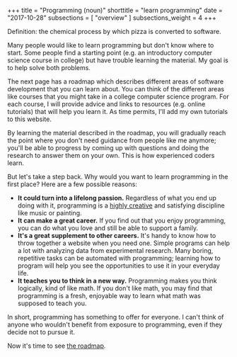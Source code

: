 +++
title = "Programming (noun)"
shorttitle = "learn programming"
date = "2017-10-28"
subsections = [ "overview" ]
subsections_weight = 4
+++

Definition: the chemical process by which pizza is converted to
software.

Many people would like to learn programming but don't know where to
start. Some people find a starting point (e.g. an introductory
computer science course in college) but have trouble learning the
material. My goal is to help solve both problems.

The next page has a roadmap which describes different areas of
software development that you can learn about. You can think of the
different areas like courses that you might take in a college computer
science program. For each course, I will provide advice and links to
resources (e.g. online tutorials) that will help you learn it. As time
permits, I'll add my own tutorials to this website.

By learning the material described in the roadmap, you will gradually
reach the point where you don't need guidance from people like me
anymore; you'll be able to progress by coming up with questions and
doing the research to answer them on your own. This is how experienced
coders learn.

But let's take a step back. Why would you want to learn programming in
the first place? Here are a few possible reasons:

 - **It could turn into a lifelong passion.** Regardless of what you
   end up doing with it, programming is a
   [highly creative](http://www.paulgraham.com/hp.html) and
   satisfying discipline like music or painting.
 - **It can make a great career.** If you find out that you enjoy
   programming, you can do what you love and still be able to support
   a family.
 - **It's a great supplement to other careers.** It's handy to know
   how to throw together a website when you need one. Simple programs
   can help a lot with analyzing data from experimental research. Many
   boring, repetitive tasks can be automated with programming;
   learning how to program will help you see the opportunities to use
   it in your everyday life.
 - **It teaches you to think in a new way.** Programming makes you
   think logically, kind of like math. If you don't like math, you may
   find that programming is a fresh, enjoyable way to learn what math
   was supposed to teach you.

In short, programming has something to offer for everyone. I can't
think of anyone who wouldn't benefit from exposure to programming,
even if they decide not to pursue it.

Now it's time to see [the roadmap](roadmap).
